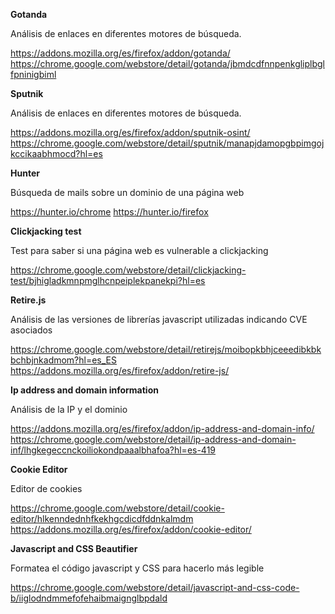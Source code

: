 **Gotanda**

Análisis de enlaces en diferentes motores de búsqueda.

https://addons.mozilla.org/es/firefox/addon/gotanda/
https://chrome.google.com/webstore/detail/gotanda/jbmdcdfnnpenkgliplbglfpninigbiml

**Sputnik**

Análisis de enlaces en diferentes motores de búsqueda.

https://addons.mozilla.org/es/firefox/addon/sputnik-osint/
https://chrome.google.com/webstore/detail/sputnik/manapjdamopgbpimgojkccikaabhmocd?hl=es

**Hunter**

Búsqueda de mails sobre un dominio de una página web

https://hunter.io/chrome
https://hunter.io/firefox

**Clickjacking test**

Test para saber si una página web es vulnerable a clickjacking

https://chrome.google.com/webstore/detail/clickjacking-test/bjhigladkmnpmglhcnpeiplekpanekpi?hl=es

**Retire.js**

Análisis de las versiones de librerías javascript utilizadas indicando CVE asociados

https://chrome.google.com/webstore/detail/retirejs/moibopkbhjceeedibkbkbchbjnkadmom?hl=es_ES
https://addons.mozilla.org/es/firefox/addon/retire-js/

**Ip address and domain information**

Análisis de la IP y el dominio

https://addons.mozilla.org/es/firefox/addon/ip-address-and-domain-info/
https://chrome.google.com/webstore/detail/ip-address-and-domain-inf/lhgkegeccnckoiliokondpaaalbhafoa?hl=es-419

**Cookie Editor**

Editor de cookies

https://chrome.google.com/webstore/detail/cookie-editor/hlkenndednhfkekhgcdicdfddnkalmdm
https://addons.mozilla.org/es/firefox/addon/cookie-editor/


**Javascript and CSS Beautifier**

Formatea el código javascript y CSS para hacerlo más legible

https://chrome.google.com/webstore/detail/javascript-and-css-code-b/iiglodndmmefofehaibmaignglbpdald
